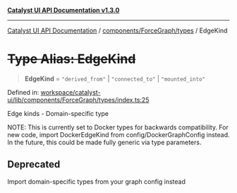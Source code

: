 [**Catalyst UI API Documentation v1.3.0**](../../../../README.md)

---

[Catalyst UI API Documentation](../../../../README.md) / [components/ForceGraph/types](../README.md) / EdgeKind

# ~~Type Alias: EdgeKind~~

> **EdgeKind** = `"derived_from"` \| `"connected_to"` \| `"mounted_into"`

Defined in: [workspace/catalyst-ui/lib/components/ForceGraph/types/index.ts:25](https://github.com/TheBranchDriftCatalyst/catalyst-ui/blob/main/lib/components/ForceGraph/types/index.ts#L25)

Edge kinds - Domain-specific type

NOTE: This is currently set to Docker types for backwards compatibility.
For new code, import DockerEdgeKind from config/DockerGraphConfig instead.
In the future, this could be made fully generic via type parameters.

## Deprecated

Import domain-specific types from your graph config instead
